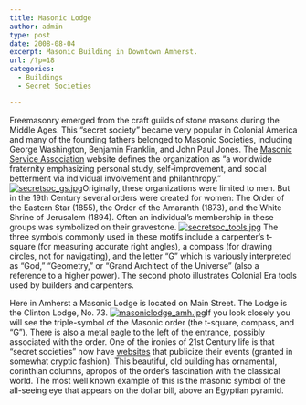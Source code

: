 ```yaml
---
title: Masonic Lodge
author: admin
type: post
date: 2008-08-04
excerpt: Masonic Building in Downtown Amherst.
url: /?p=18
categories:
  - Buildings
  - Secret Societies

---
```

Freemasonry emerged from the craft guilds of stone masons during the Middle Ages. This &#8220;secret society&#8221; became very popular in Colonial America and many of the founding fathers belonged to Masonic Societies, including George Washington, Benjamin Franklin, and John Paul Jones. The <a onclick="javascript:urchinTracker ('/outbound/article/www.msana.com');" href="http://www.msana.com/historyfm.asp" target="_blank">Masonic Service Association</a> website defines the organization as &#8220;a worldwide fraternity emphasizing personal study, self-improvement, and social betterment via individual involvement and philanthropy.&#8221;  <a title="secretsoc_gs.jpg" rel="attachment wp-att-221" href="http://www.locohistory.org/blog/amherst/?attachment_id=221"><img src="http://www.locohistory.org/blog/albemarle/wp-content/uploads/2008/08/secretsoc_gs.jpg" alt="secretsoc_gs.jpg" /></a>Originally, these organizations were limited to men. But in the 19th Century several orders were created for women: The Order of the Eastern Star (1855), the Order of the Amaranth (1873), and the White Shrine of Jerusalem (1894). Often an individual&#8217;s membership in these groups was symbolized on their gravestone. <a title="secretsoc_tools.jpg" rel="attachment wp-att-222" href="http://www.locohistory.org/blog/amherst/?attachment_id=222"><img src="http://www.locohistory.org/blog/albemarle/wp-content/uploads/2008/08/secretsoc_tools.jpg" alt="secretsoc_tools.jpg" /></a> The three symbols commonly used in these motifs include a carpenter&#8217;s t-square (for measuring accurate right angles), a compass (for drawing circles, not for navigating), and the letter &#8220;G&#8221; which is variously interpreted as &#8220;God,&#8221; &#8220;Geometry,&#8221; or &#8220;Grand Architect of the Universe&#8221; (also a reference to a higher power). The second photo illustrates Colonial Era tools used by builders and carpenters.

Here in Amherst a Masonic Lodge is located on Main Street. The Lodge is the Clinton Lodge, No. 73. <a title="masoniclodge_amh.jpg" rel="attachment wp-att-19" href="http://www.locohistory.org/blog/amherst/?attachment_id=19"><img src="http://www.locohistory.org/blog/amherst/wp-content/uploads/2008/08/masoniclodge_amh.jpg" alt="masoniclodge_amh.jpg" /></a>If you look closely you will see the triple-symbol of the Masonic order (the t-square, compass, and &#8220;G&#8221;). There is also a metal eagle to the left of the entrance, possibly associated with the order. One of the ironies of 21st Century life is that &#8220;secret societies&#8221; now have [websites](http://vamason.org/no73/) that publicize their events (granted in somewhat cryptic fashion). This beautiful, old building has ornamental, corinthian columns, apropos of the order&#8217;s fascination with the classical world. The most well known example of this is the masonic symbol of the all-seeing eye that appears on the dollar bill, above an Egyptian pyramid.
